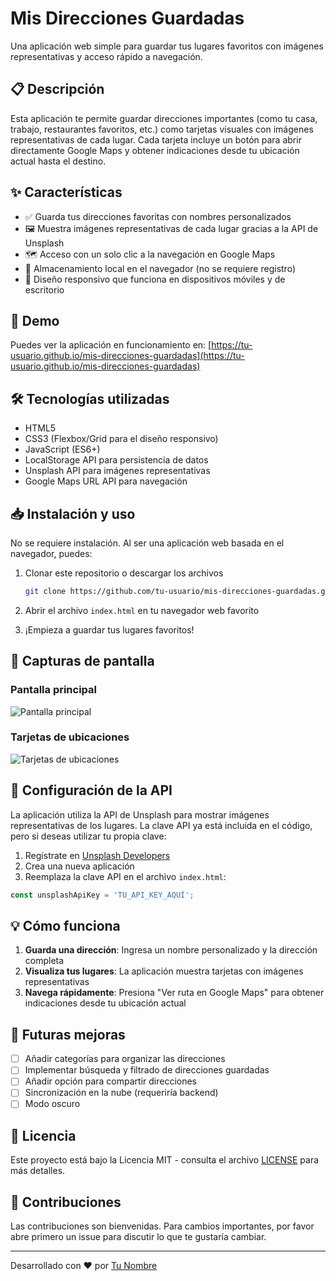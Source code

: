 # Mis Direcciones Guardadas

Una aplicación web simple para guardar tus lugares favoritos con imágenes representativas y acceso rápido a navegación.

## 📋 Descripción

Esta aplicación te permite guardar direcciones importantes (como tu casa, trabajo, restaurantes favoritos, etc.) como tarjetas visuales con imágenes representativas de cada lugar. Cada tarjeta incluye un botón para abrir directamente Google Maps y obtener indicaciones desde tu ubicación actual hasta el destino.

## ✨ Características

- ✅ Guarda tus direcciones favoritas con nombres personalizados
- 🖼️ Muestra imágenes representativas de cada lugar gracias a la API de Unsplash
- 🗺️ Acceso con un solo clic a la navegación en Google Maps
- 💾 Almacenamiento local en el navegador (no se requiere registro)
- 📱 Diseño responsivo que funciona en dispositivos móviles y de escritorio

## 🚀 Demo

Puedes ver la aplicación en funcionamiento en: [https://tu-usuario.github.io/mis-direcciones-guardadas](https://tu-usuario.github.io/mis-direcciones-guardadas)

## 🛠️ Tecnologías utilizadas

- HTML5
- CSS3 (Flexbox/Grid para el diseño responsivo)
- JavaScript (ES6+)
- LocalStorage API para persistencia de datos
- Unsplash API para imágenes representativas
- Google Maps URL API para navegación

## 📥 Instalación y uso

No se requiere instalación. Al ser una aplicación web basada en el navegador, puedes:

1. Clonar este repositorio o descargar los archivos
   ```bash
   git clone https://github.com/tu-usuario/mis-direcciones-guardadas.git
   ```

2. Abrir el archivo `index.html` en tu navegador web favorito

3. ¡Empieza a guardar tus lugares favoritos!

## 📱 Capturas de pantalla

### Pantalla principal
![Pantalla principal](https://via.placeholder.com/600x400?text=Pantalla+Principal)

### Tarjetas de ubicaciones
![Tarjetas de ubicaciones](https://via.placeholder.com/600x400?text=Tarjetas+de+Ubicaciones)

## 🔑 Configuración de la API

La aplicación utiliza la API de Unsplash para mostrar imágenes representativas de los lugares. La clave API ya está incluida en el código, pero si deseas utilizar tu propia clave:

1. Regístrate en [Unsplash Developers](https://unsplash.com/developers)
2. Crea una nueva aplicación
3. Reemplaza la clave API en el archivo `index.html`:

```javascript
const unsplashApiKey = 'TU_API_KEY_AQUÍ';
```

## 💡 Cómo funciona

1. **Guarda una dirección**: Ingresa un nombre personalizado y la dirección completa
2. **Visualiza tus lugares**: La aplicación muestra tarjetas con imágenes representativas
3. **Navega rápidamente**: Presiona "Ver ruta en Google Maps" para obtener indicaciones desde tu ubicación actual

## 🔮 Futuras mejoras

- [ ] Añadir categorías para organizar las direcciones
- [ ] Implementar búsqueda y filtrado de direcciones guardadas
- [ ] Añadir opción para compartir direcciones
- [ ] Sincronización en la nube (requeriría backend)
- [ ] Modo oscuro

## 📝 Licencia

Este proyecto está bajo la Licencia MIT - consulta el archivo [LICENSE](LICENSE) para más detalles.

## 👥 Contribuciones

Las contribuciones son bienvenidas. Para cambios importantes, por favor abre primero un issue para discutir lo que te gustaría cambiar.

---

Desarrollado con ❤️ por [Tu Nombre](https://github.com/tu-usuario)
